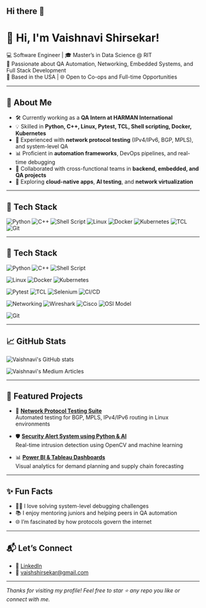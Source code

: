 ## Hi there 👋

# 👋 Hi, I'm Vaishnavi Shirsekar!

💻 Software Engineer | 🎓 Master’s in Data Science @ RIT  
🌟 Passionate about QA Automation, Networking, Embedded Systems, and Full Stack Development  
📍 Based in the USA | 🌐 Open to Co-ops and Full-time Opportunities  

---

## 🚀 About Me

- 🛠️ Currently working as a **QA Intern at HARMAN International**
- 💡 Skilled in **Python, C++, Linux, Pytest, TCL, Shell scripting, Docker, Kubernetes**
- 🔬 Experienced with **network protocol testing** (IPv4/IPv6, BGP, MPLS), and system-level QA
- 📊 Proficient in **automation frameworks**, DevOps pipelines, and real-time debugging
- 🤝 Collaborated with cross-functional teams in **backend, embedded, and QA projects**
- 🌱 Exploring **cloud-native apps**, **AI testing**, and **network virtualization**

---

## 🔧 Tech Stack

![Python](https://img.shields.io/badge/Python-3670A0?style=for-the-badge&logo=python&logoColor=white)
![C++](https://img.shields.io/badge/C++-00599C?style=for-the-badge&logo=cplusplus&logoColor=white)
![Shell Script](https://img.shields.io/badge/Shell-Bash-89e051?style=for-the-badge&logo=gnu-bash&logoColor=black)
![Linux](https://img.shields.io/badge/Linux-FCC624?style=for-the-badge&logo=linux&logoColor=black)
![Docker](https://img.shields.io/badge/Docker-0db7ed?style=for-the-badge&logo=docker&logoColor=white)
![Kubernetes](https://img.shields.io/badge/Kubernetes-326ce5?style=for-the-badge&logo=kubernetes&logoColor=white)
![TCL](https://img.shields.io/badge/TCL-FF3F00?style=for-the-badge&logo=tcl&logoColor=white)
![Git](https://img.shields.io/badge/Git-F05032?style=for-the-badge&logo=git&logoColor=white)

---
## 🔧 Tech Stack

<!-- Core Programming & Scripting -->
![Python](https://img.shields.io/badge/Python-3670A0?style=for-the-badge&logo=python&logoColor=white)
![C++](https://img.shields.io/badge/C++-00599C?style=for-the-badge&logo=cplusplus&logoColor=white)
![Shell Script](https://img.shields.io/badge/Shell-Bash-89e051?style=for-the-badge&logo=gnu-bash&logoColor=black)

<!-- Operating Systems & Containers -->
![Linux](https://img.shields.io/badge/Linux-FCC624?style=for-the-badge&logo=linux&logoColor=black)
![Docker](https://img.shields.io/badge/Docker-0db7ed?style=for-the-badge&logo=docker&logoColor=white)
![Kubernetes](https://img.shields.io/badge/Kubernetes-326ce5?style=for-the-badge&logo=kubernetes&logoColor=white)

<!-- QA & Automation Tools -->
![Pytest](https://img.shields.io/badge/Pytest-008000?style=for-the-badge&logo=pytest&logoColor=white)
![TCL](https://img.shields.io/badge/TCL-FF3F00?style=for-the-badge&logo=tcl&logoColor=white)
![Selenium](https://img.shields.io/badge/Selenium-43B02A?style=for-the-badge&logo=selenium&logoColor=white)
![CI/CD](https://img.shields.io/badge/CI/CD-Jenkins/GitHub--Actions-orange?style=for-the-badge)

<!-- Networking -->
![Networking](https://img.shields.io/badge/Networking-BGP/MPLS/IPv6-blueviolet?style=for-the-badge)
![Wireshark](https://img.shields.io/badge/Wireshark-1679A7?style=for-the-badge&logo=wireshark&logoColor=white)
![Cisco](https://img.shields.io/badge/Cisco-1BA0D7?style=for-the-badge&logo=cisco&logoColor=white)
![OSI Model](https://img.shields.io/badge/OSI%20Model-Layers%201--7-lightgrey?style=for-the-badge)

<!-- Version Control -->
![Git](https://img.shields.io/badge/Git-F05032?style=for-the-badge&logo=git&logoColor=white)

---

## 📈 GitHub Stats

![Vaishnavi's GitHub stats](https://github.com/vaishshirsekar31/vaishshirsekar31)

![Vaishnavi's Medium Articles](https://medium.com/%40vaishshirsekar)





---

## 📂 Featured Projects

- 🔬 [**Network Protocol Testing Suite**](https://github.com/vaishnavishirsekar/network-protocol-tester)  
  Automated testing for BGP, MPLS, IPv4/IPv6 routing in Linux environments

- 🛡️ [**Security Alert System using Python & AI**](https://github.com/vaishnavishirsekar/security-alert-ai)  
  Real-time intrusion detection using OpenCV and machine learning

- 📊 [**Power BI & Tableau Dashboards**](https://public.tableau.com/app/profile/vaishnavi.shirsekar/vizzes)  
  Visual analytics for demand planning and supply chain forecasting

---

## ✨ Fun Facts

- 👩‍💻 I love solving system-level debugging challenges
- 📚 I enjoy mentoring juniors and helping peers in QA automation
- 🌐 I’m fascinated by how protocols govern the internet

---

## 📬 Let’s Connect

- 🔗 [LinkedIn](https://www.linkedin.com/in/vaishnavi-shirsekar-126504194/)
- 📧 vaishshirsekar@gmail.com 


---

_Thanks for visiting my profile! Feel free to star ⭐️ any repo you like or connect with me._

